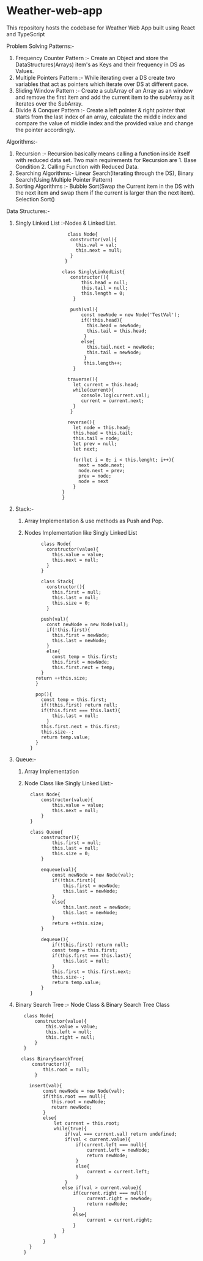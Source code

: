 # Weather-web-app
This repository hosts the codebase for Weather Web App built using React and TypeScript

Problem Solving Patterns:-
1. Frequency Counter Pattern :- Create an Object and store the DataStructures(Arrays) item's as Keys and their frequency in DS as Values.
2. Multiple Pointers Pattern :- While iterating over a DS create two variables that act as pointers which iterate over DS at different pace.
3. Sliding Window Pattern :- Create a subArray of an Array as an window and remove the first item and add the current item to the subArray as it iterates over the SubArray.
4. Divide & Conquer Pattern :- Create a left pointer & right pointer that starts from the last index of an array, calculate the middle index and compare the value of middle index and the provided value and change the pointer accordingly.

Algorithms:-
1. Recursion :- Recursion basically means calling a function inside itself with reduced data set. Two main requirements for Recursion are 1. Base Condition 2. Calling Function with Reduced Data.
2. Searching Algorithms:- Linear Search(Iterating through the DS), Binary Search(Using Multiple Pointer Pattern)
3. Sorting Algorithms :- Bubble Sort(Swap the Current item in the DS with the next item and swap them if the current is larger than the next item).
                         Selection Sort()

Data Structures:-
1. Singly Linked List :-Nodes & Linked List.

                          class Node{
                           constructor(val){
                             this.val = val;
                             this.next = null;
                           }
                         }

                        class SinglyLinkedList{
                           constructor(){
                               this.head = null;
                               this.tail = null;
                               this.length = 0;
                            }

                           push(val){
                               const newNode = new Node('TestVal');
                               if(!this.head){
                                 this.head = newNode;
                                 this.tail = this.head;
                                }
                               else{
                                 this.tail.next = newNode;
                                 this.tail = newNode;
                                }
                                this.length++;
                            }

                          traverse(){
                            let current = this.head;
                            while(current){
                               console.log(current.val);
                               current = current.next;
                            }
                           }

                          reverse(){
                            let node = this.head;
                            this.head = this.tail;
                            this.tail = node;
                            let prev = null;
                            let next;

                            for(let i = 0; i < this.lenght; i++){
                              next = node.next;
                              node.next = prev;
                              prev = node;
                              node = next
                            } 
                        }
                        }

2. Stack:-
   1) Array Implementation & use methods as Push and Pop.
   2) Nodes Implementation like Singly Linked List

                class Node{
                  constructor(value){
                    this.value = value;
                    this.next = null;
                  }
                }

                class Stack{
                  constructor(){
                    this.first = null;
                    this.last = null;
                    this.size = 0;
                  }

                push(val){
                  const newNode = new Node(val);
                  if(!this.first){
                    this.first = newNode;
                    this.last = newNode;
                  }
                  else{
                    const temp = this.first;
                    this.first = newNode;
                    this.first.next = temp;
                }
              return ++this.size;
              }

              pop(){
                const temp = this.first;
                if(!this.first) return null;
                if(this.first === this.last){
                    this.last = null;
                  }
                this.first.next = this.first;
                this.size--;
                return temp.value;
              }
            }

3. Queue:-
   1) Array Implementation
   2) Node Class like Singly Linked List:-
      
            class Node{
                constructor(value){
                    this.value = value;
                    this.next = null;
                }
            }

            class Queue{
                constructor(){
                    this.first = null;
                    this.last = null;
                    this.size = 0;
                }
  
                enqueue(val){
                    const newNode = new Node(val);
                    if(!this.first){
                        this.first = newNode;
                        this.last = newNode;
                    }
                    else{
                        this.last.next = newNode;
                        this.last = newNode;
                    }
                    return ++this.size;
                }

                dequeue(){
                    if(!this.first) return null;
                    const temp = this.first;
                    if(this.first === this.last){
                        this.last = null;
                    }
                    this.first = this.first.next;
                    this.size--;
                    return temp.value;
                }
            }

4. Binary Search Tree :- Node Class & Binary Search Tree Class

          class Node{
              constructor(value){
                  this.value = value;
                  this.left = null;
                  this.right = null;
              }
          }

         class BinarySearchTree{
             constructor(){
                 this.root = null;
              }

            insert(val){
                 const newNode = new Node(val);
                 if(this.root === null){
                    this.root = newNode;
                    return newNode;
                 }
                 else{
                     let current = this.root;
                     while(true){
                         if(val === current.val) return undefined;
                         if(val < current.value){
                             if(current.left === null){
                                 current.left = newNode;
                                 return newNode;
                             }
                             else{
                                 current = current.left;
                             }
                         }
                        else if(val > current.value){
                            if(current.right === null){
                                 current.right = newNode;
                                 return newNode;
                            }
                            else{
                                 current = current.right;
                            }
                        }
                     }
                 }     
            }
          }
